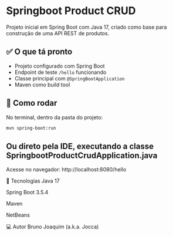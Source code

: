 # Springboot Product CRUD

Projeto inicial em Spring Boot com Java 17, criado como base para construção de uma API REST de produtos.

## ✅ O que tá pronto

- Projeto configurado com Spring Boot
- Endpoint de teste `/hello` funcionando
- Classe principal com `@SpringBootApplication`
- Maven como build tool

## 🚀 Como rodar

No terminal, dentro da pasta do projeto:

```bash
mvn spring-boot:run
```

## Ou direto pela IDE, executando a classe SpringbootProductCrudApplication.java

Acesse no navegador:
http://localhost:8080/hello

🧰 Tecnologias
Java 17

Spring Boot 3.5.4

Maven

NetBeans

💻 Autor
Bruno Joaquim (a.k.a. Jocca)
